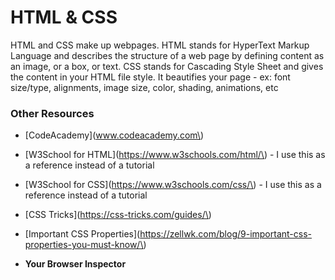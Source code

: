 # HTML & CSS

HTML and CSS make up webpages. HTML stands for HyperText Markup Language and describes the structure of a web page by defining content as an image, or a box, or text. CSS stands for Cascading Style Sheet and gives the content in your HTML file style. It beautifies your page - ex: font size/type, alignments, image size, color, shading, animations, etc

### Other Resources

- \[CodeAcademy\]\(www.codeacademy.com\)

- \[W3School for HTML\]\(https://www.w3schools.com/html/\) - I use this as a reference instead of a tutorial

- \[W3School for CSS\]\(https://www.w3schools.com/css/\) - I use this as a reference instead of a tutorial

- \[CSS Tricks\]\(https://css-tricks.com/guides/\)

- \[Important CSS Properties\]\(https://zellwk.com/blog/9-important-css-properties-you-must-know/\)

- **Your Browser Inspector**

